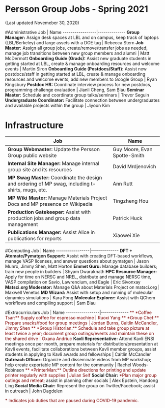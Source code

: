 # Persson Group Jobs - Spring 2021
(Last updated Novemeber 30, 2020)

#Administrative
Job | Name
-----------------|--------------
**Group Manager:** Assign desk spaces at LBL and on campus, keep track of laptops (LBL/Berkeley) and large assets with a DOE tag | Rebecca Stern
**Job Master:** Assign all group jobs, create/remove/transfer jobs as needed, manage job transitions between new group members and alumni | Matt McDermott
**Onboarding Guide (Grads):** Assist new graduate students in getting started at LBL, create & manage onboarding resources and welcome events | Martin Siron
**Onboarding Guide (Postdocs/Staff):** Assist new postdocs/staff in getting started at LBL, create & manage onboarding resources and welcome events, add new members to Google Group | Ryan Kingsbury
**Postdoc HR:** Coordinate interview process for new postdocs, programming challenge evaluation | Jianli Cheng, Sam Blau
**Seminar Master:** Schedule and coordinate group talks/seminars | Trevor Seguin
**Undergraduate Coordinator:** Facilitate connection between undergraduates and available projects within the group | Jiyoon Kim

# Infrastructure
Job | Name
-----------------|--------------
**Group Webmaster:** Update the Persson Group public website | Guy Moore, Evan Spotte-Smith
**Internal Site Manager:** Manage internal group site and its resources| David Mrdjenovich
**MP Swag Master:** Coordinate the design and ordering of MP swag, including t-shirts, mugs, etc. | Ann Rutt
**MP Wiki Master:** Manage Materials Project Docs and MP presence on Wikipedia | Tingzheng Hou
**Production Gatekeeper:** Assist with production jobs and group data management | Patrick Huck
**Publications Manager:** Assist Alice in publications for reports | Xiaowei Xie

#Computing
Job | Name
-----------------|--------------
**DFT + Atomate/Pymatgen Support:** Assist with creating DFT-based workflows, manage VASP licenses, and answer questions about pymatgen | Jason Munro, Jimmy Shen, Matt Horton
**Emmet Guru:** Manage database builders; train new people in builders | Shyam Dwaraknath
**HPC Resource Manager:** Apply for time on NERSC and NREL, distribute and manage NERSC time, VASP compilation on Savio, Lawrencium, and Eagle | Eric Sivonxay
**Matsci.org Moderator:** Manage Q&A about Materials Project on matsci.org | Maxwell Venetos
**MD Wizard:** Assist with setup and running of molecular dynamics simulations | Kara Fong
**Molecular Explorer:** Assist with QChem workflows and compiling support | Sam Blau

#Extracurriculars
Job | Name
-----------------|--------------
<span style="color:maroon">** \*Coffee Tsar:** Supply coffee for espresso machine | Ruoxi Yang </span>
<span style="color:maroon">** \*Group Chef:** Prepare snacks/food for group meetings | Jordan Burns, Caitlin McCandler, Jimmy Shen </span>
<span style="color:maroon">** \*Group Historian:** Schedule and take group picture at least twice a year; document group outings/events and maintain these on the shared drive | Oxana Andriuc </span>
**Kavli Representative:** Attend Kavli ENSI meetings once per month, prepare materials for distribution/presentation at Kavli events, facilitate collaborations between Kavli member groups, assist students in applying to Kavli awards and fellowships | Caitlin McCandler
**Outreach Officer:** Organize and disseminate videos from MP workshop; help create exportable MP content for the community | Rachel Woods-Robinson
<span style="color:maroon">** \*PrinterMan:** Outline directions for printing and update printer regularly with supplies | Julian Self </span>
**Social Chair:** <span style="color:maroon">\*Plan major group outings and retreat; </span> assist in planning other socials | Alex Epstein, Handong Ling
**Social Media Chair:** Represent the group on Twitter/Facebook; assist in outreach | John Dagdelen

<span style="color:maroon"> \* Indicates job duties that are paused during COVID-19 pandemic. </span>